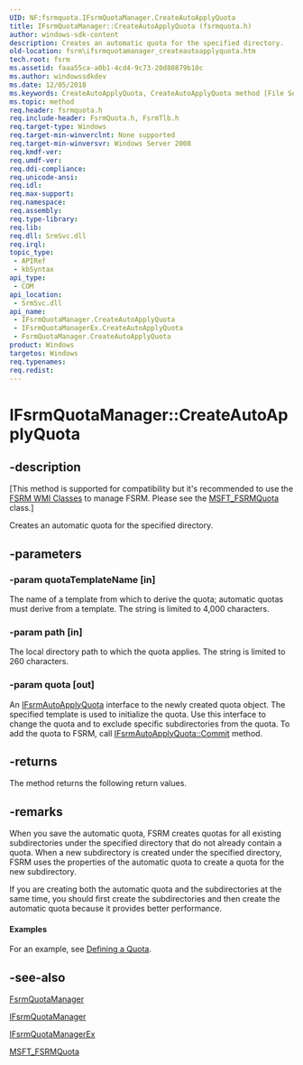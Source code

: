 ```yaml
---
UID: NF:fsrmquota.IFsrmQuotaManager.CreateAutoApplyQuota
title: IFsrmQuotaManager::CreateAutoApplyQuota (fsrmquota.h)
author: windows-sdk-content
description: Creates an automatic quota for the specified directory.
old-location: fsrm\ifsrmquotamanager_createautoapplyquota.htm
tech.root: fsrm
ms.assetid: faaa55ca-a0b1-4cd4-9c73-20d80879b10c
ms.author: windowssdkdev
ms.date: 12/05/2018
ms.keywords: CreateAutoApplyQuota, CreateAutoApplyQuota method [File Server Resource Manager], CreateAutoApplyQuota method [File Server Resource Manager],FsrmQuotaManager class, CreateAutoApplyQuota method [File Server Resource Manager],IFsrmQuotaManager interface, CreateAutoApplyQuota method [File Server Resource Manager],IFsrmQuotaManagerEx interface, FsrmQuotaManager class [File Server Resource Manager],CreateAutoApplyQuota method, IFsrmQuotaManager interface [File Server Resource Manager],CreateAutoApplyQuota method, IFsrmQuotaManager.CreateAutoApplyQuota, IFsrmQuotaManager::CreateAutoApplyQuota, IFsrmQuotaManagerEx interface [File Server Resource Manager],CreateAutoApplyQuota method, IFsrmQuotaManagerEx::CreateAutoApplyQuota, fs.ifsrmquotamanager_createautoapplyquota, fsrm.ifsrmquotamanager_createautoapplyquota, fsrmquota/IFsrmQuotaManager::CreateAutoApplyQuota, fsrmquota/IFsrmQuotaManagerEx::CreateAutoApplyQuota
ms.topic: method
req.header: fsrmquota.h
req.include-header: FsrmQuota.h, FsrmTlb.h
req.target-type: Windows
req.target-min-winverclnt: None supported
req.target-min-winversvr: Windows Server 2008
req.kmdf-ver: 
req.umdf-ver: 
req.ddi-compliance: 
req.unicode-ansi: 
req.idl: 
req.max-support: 
req.namespace: 
req.assembly: 
req.type-library: 
req.lib: 
req.dll: SrmSvc.dll
req.irql: 
topic_type:
 - APIRef
 - kbSyntax
api_type:
 - COM
api_location:
 - SrmSvc.dll
api_name:
 - IFsrmQuotaManager.CreateAutoApplyQuota
 - IFsrmQuotaManagerEx.CreateAutoApplyQuota
 - FsrmQuotaManager.CreateAutoApplyQuota
product: Windows
targetos: Windows
req.typenames: 
req.redist: 
---
```


# IFsrmQuotaManager::CreateAutoApplyQuota


## -description


<p class="CCE_Message">[This method is supported for compatibility but it's recommended to use the 
    <a href="https://msdn.microsoft.com/1CE772FA-CE33-4900-A499-058175A7C37E">FSRM WMI Classes</a> to manage FSRM. Please see the 
    <a href="https://msdn.microsoft.com/9308f1de-ba8e-45f5-81ec-d8203839ee79">MSFT_FSRMQuota</a> class.]

Creates an automatic quota for the specified directory.


## -parameters




### -param quotaTemplateName [in]

The name of a template from which to derive the quota; automatic quotas must derive from a template. The 
      string is limited to 4,000 characters.


### -param path [in]

The local directory path to which the quota applies. The string is limited to 260 characters.


### -param quota [out]

An <a href="https://msdn.microsoft.com/3eb30caa-ce29-4898-b1a7-bd905031ca98">IFsrmAutoApplyQuota</a> interface to the newly 
      created quota object. The specified template is used to initialize the quota. Use this interface to change the 
      quota and to exclude specific subdirectories from the quota. To add the quota to FSRM, call 
      <a href="https://msdn.microsoft.com/81c9b1db-7756-47b2-98e6-8e819d93cd0f">IFsrmAutoApplyQuota::Commit</a> method.


## -returns



The method returns the following return values.




## -remarks



When you save the automatic quota, FSRM creates quotas for all existing subdirectories under the specified 
    directory that do not already contain a quota. When a new subdirectory is created under the specified directory, 
    FSRM uses the properties of the automatic quota to create a quota for the new subdirectory.

If you are creating both the automatic quota and the subdirectories at the same time, you should first 
    create the subdirectories and then create the automatic quota because it provides better performance.


#### Examples

For an example, see <a href="https://msdn.microsoft.com/b4471a75-f8c9-48aa-8ce3-1e998dbe6952">Defining a Quota</a>.

<div class="code"></div>



## -see-also




<a href="https://msdn.microsoft.com/a61a4797-b3f5-4f50-9b7c-6e30d4615b56">FsrmQuotaManager</a>



<a href="https://msdn.microsoft.com/20bda7d6-5c7b-4066-82e2-83ad52515568">IFsrmQuotaManager</a>



<a href="https://msdn.microsoft.com/aa665a9d-d053-49e4-82a7-d6ba27406a7c">IFsrmQuotaManagerEx</a>



<a href="https://msdn.microsoft.com/9308f1de-ba8e-45f5-81ec-d8203839ee79">MSFT_FSRMQuota</a>
 

 

